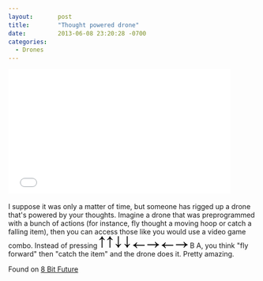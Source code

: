 ```yaml
---
layout:       post
title:        "Thought powered drone"
date:         2013-06-08 23:20:28 -0700
categories:
  - Drones
---
```


<iframe class="embedly-embed" src="//cdn.embedly.com/widgets/media.html?src=https%3A%2F%2Fwww.youtube.com%2Fembed%2FmVgvTAsrp0s%3Ffeature%3Doembed&url=https%3A%2F%2Fwww.youtube.com%2Fwatch%3Ffeature%3Dplayer_embedded%26v%3DmVgvTAsrp0s&image=https%3A%2F%2Fi.ytimg.com%2Fvi%2FmVgvTAsrp0s%2Fhqdefault.jpg&key=d815972c91e546edb5d2d02e509f8b1c&type=text%2Fhtml&schema=youtube" width="450" height="253" scrolling="no" frameborder="0" allowfullscreen></iframe>

I suppose it was only a matter of time, but someone has rigged up a drone that's powered by your thoughts. Imagine a drone that was preprogrammed with a bunch of actions (for instance, fly thought a moving hoop or catch a falling item), then you can access those like you would use a video game combo. Instead of pressing  [![U+2191.svg](/assets/import/9e5bbd68d17c24f8c3873e8709c3fa13.png)](http://en.wikipedia.org/wiki/File:U%2B2191.svg)   [![U+2191.svg](/assets/import/9e5bbd68d17c24f8c3873e8709c3fa13.png)](http://en.wikipedia.org/wiki/File:U%2B2191.svg)   [![U+2193.svg](/assets/import/373ac27b4469e68b9ccf5d845c10b6da.png)](http://en.wikipedia.org/wiki/File:U%2B2193.svg)  [![U+2193.svg](/assets/import/373ac27b4469e68b9ccf5d845c10b6da.png)](http://en.wikipedia.org/wiki/File:U%2B2193.svg)  [![U+2190.svg](/assets/import/83eafaa85424ee00bf84adbcae2a8959.png)](http://en.wikipedia.org/wiki/File:U%2B2190.svg)  [![U+2192.svg](/assets/import/8b198308d2418f1f2667571f4fa49ade.png)](http://en.wikipedia.org/wiki/File:U%2B2192.svg)  [![U+2190.svg](/assets/import/83eafaa85424ee00bf84adbcae2a8959.png)](http://en.wikipedia.org/wiki/File:U%2B2190.svg)  [![U+2192.svg](/assets/import/8b198308d2418f1f2667571f4fa49ade.png)](http://en.wikipedia.org/wiki/File:U%2B2192.svg)  B A, you think "fly forward" then "catch the item" and the drone does it. Pretty amazing.

 Found on  [8 Bit Future](http://8bitfuture.com/post/52481038809/video-thought-powered-quadrocopter)  

 
